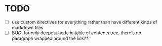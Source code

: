 # TODO

- [ ] use custom directives for everything rather than have different kinds of markdown files
- [ ] BUG: for _only_ deepest node in table of contents tree, there's no paragraph wrapped around the link??
